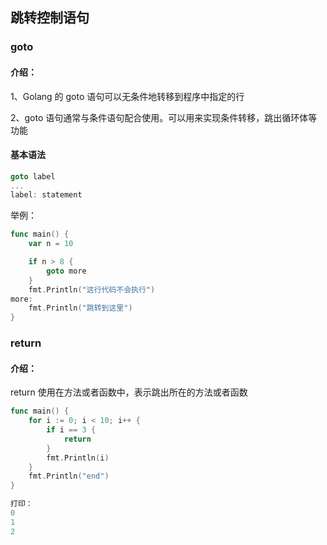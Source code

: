 ## 跳转控制语句

### goto

#### 介绍：

1、Golang 的 goto 语句可以无条件地转移到程序中指定的行

2、goto 语句通常与条件语句配合使用。可以用来实现条件转移，跳出循环体等功能

#### 基本语法

```go
goto label
...
label: statement
```

举例：

```go
func main() {
	var n = 10

	if n > 8 {
		goto more
	}
	fmt.Println("这行代码不会执行")
more:
	fmt.Println("跳转到这里")
}
```

### return

#### 介绍：

return 使用在方法或者函数中，表示跳出所在的方法或者函数

```go
func main() {
	for i := 0; i < 10; i++ {
		if i == 3 {
			return
		}
		fmt.Println(i)
	}
	fmt.Println("end")
}

打印：
0
1
2
```

